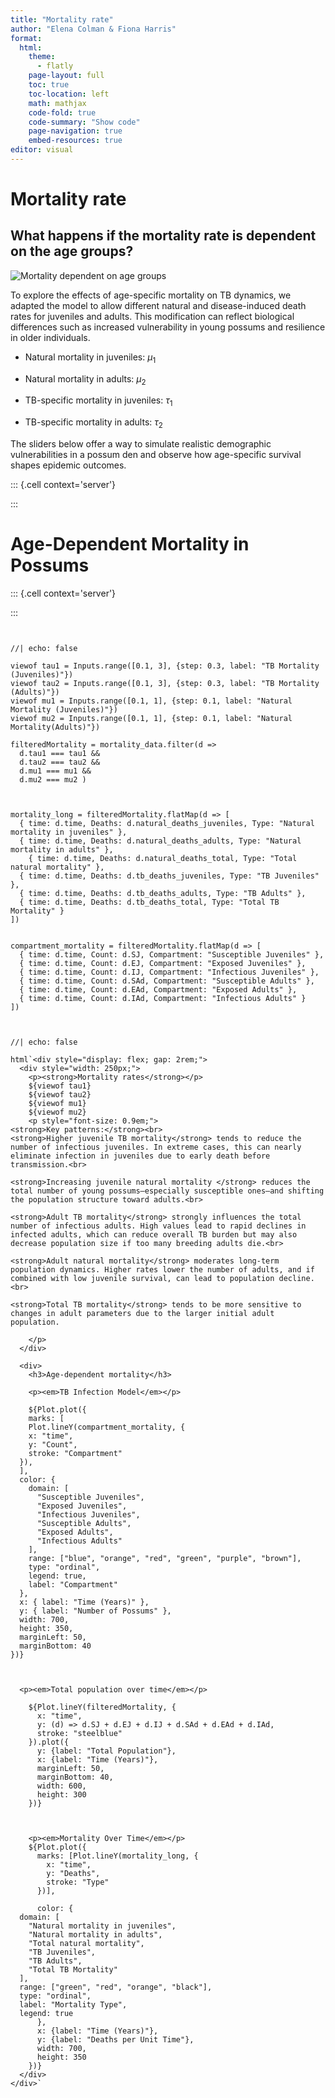 ```yaml
---
title: "Mortality rate"
author: "Elena Colman & Fiona Harris"
format:
  html:
    theme: 
      - flatly
    page-layout: full
    toc: true
    toc-location: left
    math: mathjax
    code-fold: true
    code-summary: "Show code"
    page-navigation: true
    embed-resources: true
editor: visual
---
```




# Mortality rate

## What happens if the mortality rate is dependent on the age groups?

![Mortality dependent on age groups](www/Changeinmortalityrate.png)

To explore the effects of age-specific mortality on TB dynamics, we adapted the model to allow different natural and disease-induced death rates for juveniles and adults. This modification can reflect biological differences such as increased vulnerability in young possums and resilience in older individuals.

-   Natural mortality in juveniles: $\mu_1$

-   Natural mortality in adults: $\mu_2$

-   TB-specific mortality in juveniles: $\tau_1$

-   TB-specific mortality in adults: $\tau_2$

The sliders below offer a way to simulate realistic demographic vulnerabilities in a possum den and observe how age-specific survival shapes epidemic outcomes.



::: {.cell context='server'}

:::



# Age-Dependent Mortality in Possums



::: {.cell context='server'}

:::

```{ojs}


//| echo: false

viewof tau1 = Inputs.range([0.1, 3], {step: 0.3, label: "TB Mortality (Juveniles)"})
viewof tau2 = Inputs.range([0.1, 3], {step: 0.3, label: "TB Mortality (Adults)"})
viewof mu1 = Inputs.range([0.1, 1], {step: 0.1, label: "Natural Mortality (Juveniles)"})
viewof mu2 = Inputs.range([0.1, 1], {step: 0.1, label: "Natural Mortality(Adults)"})

filteredMortality = mortality_data.filter(d =>
  d.tau1 === tau1 &&
  d.tau2 === tau2 &&
  d.mu1 === mu1 &&
  d.mu2 === mu2 )



mortality_long = filteredMortality.flatMap(d => [
  { time: d.time, Deaths: d.natural_deaths_juveniles, Type: "Natural mortality in juveniles" },
  { time: d.time, Deaths: d.natural_deaths_adults, Type: "Natural mortality in adults" },
    { time: d.time, Deaths: d.natural_deaths_total, Type: "Total natural mortality" },
  { time: d.time, Deaths: d.tb_deaths_juveniles, Type: "TB Juveniles" },
  { time: d.time, Deaths: d.tb_deaths_adults, Type: "TB Adults" },
  { time: d.time, Deaths: d.tb_deaths_total, Type: "Total TB Mortality" }
])


compartment_mortality = filteredMortality.flatMap(d => [
  { time: d.time, Count: d.SJ, Compartment: "Susceptible Juveniles" },
  { time: d.time, Count: d.EJ, Compartment: "Exposed Juveniles" },
  { time: d.time, Count: d.IJ, Compartment: "Infectious Juveniles" },
  { time: d.time, Count: d.SAd, Compartment: "Susceptible Adults" },
  { time: d.time, Count: d.EAd, Compartment: "Exposed Adults" },
  { time: d.time, Count: d.IAd, Compartment: "Infectious Adults" }
])

```

```{ojs}


//| echo: false

html`<div style="display: flex; gap: 2rem;">
  <div style="width: 250px;">
    <p><strong>Mortality rates</strong></p>
    ${viewof tau1}
    ${viewof tau2}
    ${viewof mu1}
    ${viewof mu2}
    <p style="font-size: 0.9em;">
<strong>Key patterns:</strong><br>
<strong>Higher juvenile TB mortality</strong> tends to reduce the number of infectious juveniles. In extreme cases, this can nearly eliminate infection in juveniles due to early death before transmission.<br>

<strong>Increasing juvenile natural mortality </strong> reduces the total number of young possums—especially susceptible ones—and shifting the population structure toward adults.<br>

<strong>Adult TB mortality</strong> strongly influences the total number of infectious adults. High values lead to rapid declines in infected adults, which can reduce overall TB burden but may also decrease population size if too many breeding adults die.<br>

<strong>Adult natural mortality</strong> moderates long-term population dynamics. Higher rates lower the number of adults, and if combined with low juvenile survival, can lead to population decline.<br>

<strong>Total TB mortality</strong> tends to be more sensitive to changes in adult parameters due to the larger initial adult population.
    
    </p>
  </div>

  <div>
    <h3>Age-dependent mortality</h3>

    <p><em>TB Infection Model</em></p>
  
    ${Plot.plot({
    marks: [
    Plot.lineY(compartment_mortality, {
    x: "time",
    y: "Count",
    stroke: "Compartment"
  }),
  ],
  color: {
    domain: [
      "Susceptible Juveniles",
      "Exposed Juveniles",
      "Infectious Juveniles",
      "Susceptible Adults",
      "Exposed Adults",
      "Infectious Adults"
    ],
    range: ["blue", "orange", "red", "green", "purple", "brown"],
    type: "ordinal",
    legend: true, 
    label: "Compartment"
  },
  x: { label: "Time (Years)" },
  y: { label: "Number of Possums" },
  width: 700,
  height: 350,
  marginLeft: 50,
  marginBottom: 40
})}
 
  
  
  <p><em>Total population over time</em></p>

    ${Plot.lineY(filteredMortality, {
      x: "time",
      y: (d) => d.SJ + d.EJ + d.IJ + d.SAd + d.EAd + d.IAd,
      stroke: "steelblue"
    }).plot({
      y: {label: "Total Population"},
      x: {label: "Time (Years)"},
      marginLeft: 50,
      marginBottom: 40,
      width: 600,
      height: 300
    })}
 
    

    <p><em>Mortality Over Time</em></p>
    ${Plot.plot({
      marks: [Plot.lineY(mortality_long, {
        x: "time",
        y: "Deaths",
        stroke: "Type"
      })],
      
      color: {
  domain: [
    "Natural mortality in juveniles",
    "Natural mortality in adults",
    "Total natural mortality",
    "TB Juveniles",
    "TB Adults",
    "Total TB Mortality"
  ],
  range: ["green", "red", "orange", "black"],
  type: "ordinal",
  label: "Mortality Type",
  legend: true
      },
      x: {label: "Time (Years)"},
      y: {label: "Deaths per Unit Time"},
      width: 700,
      height: 350
    })}
  </div>
</div>`

```

